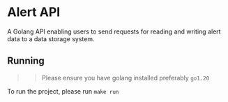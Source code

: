 # Alert API 

A Golang API enabling users to send requests for reading and
writing alert data to a data storage system.

## Running 
>> Please ensure you have golang installed preferably `go1.20`

To run the project, please run `make run`
